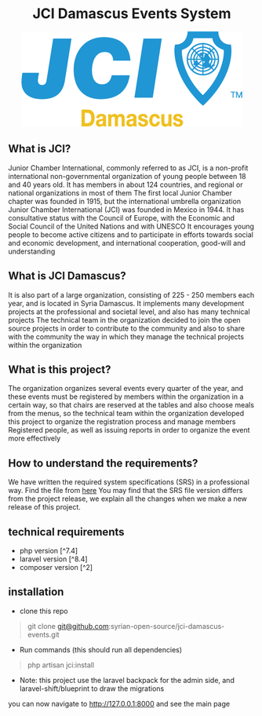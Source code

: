 <div align="center" >
    <h1> JCI Damascus Events System </h1>
    <img src='public/images/logo.png' />
</div>

## What is JCI?
Junior Chamber International, commonly referred to as JCI, is a non-profit international non-governmental organization
of young people between 18 and 40 years old. It has members in about 124 countries, and regional or national organizations in most of them
The first local Junior Chamber chapter was founded in 1915, but the international umbrella organization Junior Chamber International (JCI) was founded in Mexico in 1944. It has consultative status with the Council of Europe, with the Economic and Social Council of the United Nations and with UNESCO
It encourages young people to become active citizens and to participate in efforts towards social and economic development, and international cooperation, good-will and understanding

## What is JCI Damascus?
It is also part of a large organization, consisting of 225 - 250 members each year, and is located in Syria Damascus.
It implements many development projects at the professional and societal level, and also has many technical projects
The technical team in the organization decided to join the open source projects in order to contribute to the community and also to share with the community the way in which they manage the technical projects within the organization

## What is this project?
The organization organizes several events every quarter of the year,
and these events must be registered by members within the organization in a certain way,
so that chairs are reserved at the tables and also choose meals from the menus,
so the technical team within the organization developed this project to organize 
the registration process and manage members Registered people,
as well as issuing reports in order to organize the event more effectively

## How to understand the requirements?
We have written the required system specifications (SRS) in a professional way. Find the file from [here](config/JCI%20Events%20Projects%20SRS%20v1.3.pdf)
You may find that the SRS file version differs from the project release,
we explain all the changes when we make a new release of this project.


## technical requirements
- php version [^7.4]
- laravel version [^8.4]
- composer version [^2]

## installation
- clone this repo
> git clone git@github.com:syrian-open-source/jci-damascus-events.git
- Run commands (this should run all dependencies)
> php artisan jci:install

* Note: this project use the laravel backpack for the admin side, and laravel-shift/blueprint to draw the migrations

you can now navigate to http://127.0.0.1:8000 and see the main page
